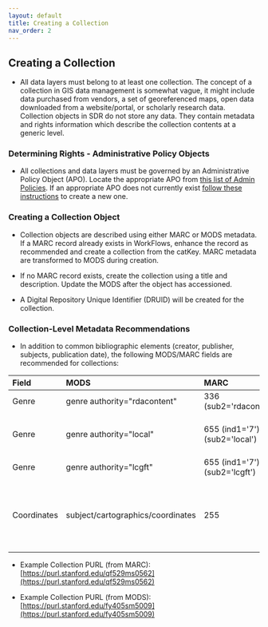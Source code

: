 ```yaml
---
layout: default
title: Creating a Collection
nav_order: 2
---
```


## Creating a Collection

* All data layers must belong to at least one collection. The concept of a collection in GIS data management is somewhat vague, it might include data purchased from vendors, a set of georeferenced maps, open data downloaded from a website/portal, or scholarly research data. Collection objects in SDR do not store any data. They contain metadata and rights information which describe the collection contents at a generic level.


### Determining Rights - Administrative Policy Objects

* All collections and data layers must be governed by an Administrative Policy Object (APO). Locate the appropriate APO from [this list of Admin Policies](https://argo.stanford.edu/catalog/facet/nonhydrus_apo_title_ssim). If an appropriate APO does not currently exist [follow these instructions](https://consul.stanford.edu/display/DLSSDOCS/Argo+-+How+to+Create+an+APO) to create a new one.

### Creating a Collection Object

* Collection objects are described using either MARC or MODS metadata. If a MARC record already exists in WorkFlows, enhance the record as recommended and create a collection from the catKey. MARC metadata are transformed to MODS during creation.

* If no MARC record exists, create the collection using a title and description. Update the MODS after the object has accessioned.

* A Digital Repository Unique Identifier (DRUID) will be created for the collection.

### Collection-Level Metadata Recommendations

* In addition to common bibliographic elements (creator, publisher, subjects, publication date), the following MODS/MARC fields are recommended for collections:

|Field|MODS|MARC|Example|
|:-----|:------|:------|:------|
|Genre|genre authority="rdacontent"|336 (sub2='rdacontent')|cartographic dataset|
|Genre|genre authority="local"|655 (ind1='7'), (sub2='local')|Geographic information systems data|
|Genre|genre authority="lcgft"|655 (ind1='7'), (sub2='lcgft')|Geospatial data|
|Coordinates|subject/cartographics/coordinates|255|(W 121.4851--W 120.3878/N 038.0775--N 037.1347)|

* Example Collection PURL (from MARC): [https://purl.stanford.edu/qf529ms0562](https://purl.stanford.edu/qf529ms0562)

* Example Collection PURL (from MODS): [https://purl.stanford.edu/fy405sm5009](https://purl.stanford.edu/fy405sm5009)

